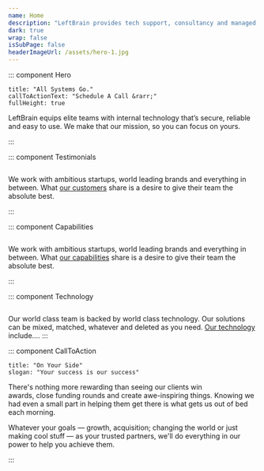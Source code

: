 ```yaml
---
name: Home
description: "LeftBrain provides tech support, consultancy and managed services to businesses in London, Dublin, Copenhagen and Cape Town. We specialise in Mac support, Apple devices and cloud services. "
dark: true
wrap: false
isSubPage: false
headerImageUrl: /assets/hero-1.jpg
---
```

::: component Hero
~~~
title: "All Systems Go."
callToActionText: "Schedule A Call &rarr;"
fullHeight: true
~~~

LeftBrain equips elite teams with internal technology that’s secure, reliable and easy to use. We make that our mission, so you can focus on yours.

:::

::: component Testimonials
~~~
~~~
We work with ambitious startups, world leading brands and everything in between. What [our customers](/customers) share is a desire to give their team the absolute best.

:::

::: component Capabilities
~~~
~~~
We work with ambitious startups, world leading brands and everything in between. What [our capabilities](/capabilities) share is a desire to give their team the absolute best.

:::

::: component Technology
~~~
~~~
Our world class team is backed by world class technology. Our solutions can be mixed, matched, whatever and deleted as you need. [Our technology](/) include....
:::


::: component CallToAction
~~~
title: "On Your Side"
slogan: "Your success is our success"
~~~

There's nothing more rewarding than seeing our clients win awards, close funding rounds and create awe-inspiring things. Knowing we had even a small part in helping them get there is what gets us out of bed each morning.

Whatever your goals — growth, acquisition; changing the world or just making cool stuff — as your trusted partners, we'll do everything in our power to help you achieve them.

:::